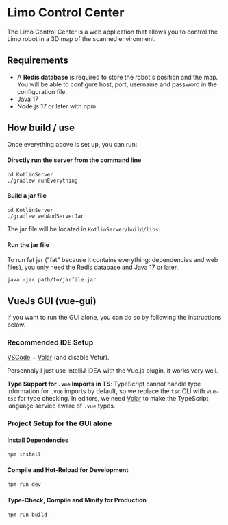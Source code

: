 # Limo Control Center

The Limo Control Center is a web application that allows you to control the Limo robot in a 3D map of the scanned
environment.

## Requirements

* A **Redis database** is required to store the robot's position and the map. You will be able to configure host, port,
  username and password in the configuration file.
* Java 17
* Node.js 17 or later with npm

## How build / use

Once everything above is set up, you can run:

#### Directly run the server from the command line

```shell
cd KotlinServer
./gradlew runEverything
```

#### Build a jar file

```shell
cd KotlinServer
./gradlew webAndServerJar
```

The jar file will be located in `KotlinServer/build/libs`.

#### Run the jar file

To run fat jar ("fat" because it contains everything: dependencies and web files), you only need the Redis database and
Java 17 or later.

```shell
java -jar path/to/jarfile.jar
```

## VueJs GUI (vue-gui)

If you want to run the GUI alone, you can do so by following the instructions below.

### Recommended IDE Setup

[VSCode](https://code.visualstudio.com/) + [Volar](https://marketplace.visualstudio.com/items?itemName=Vue.volar) (and disable Vetur).

Personnaly I just use IntelliJ IDEA with the Vue.js plugin, it works very well.

**Type Support for `.vue` Imports in TS**: TypeScript cannot handle type information for `.vue` imports by default, so 
we replace the `tsc` CLI with `vue-tsc` for type checking. In editors, we need [Volar](https://marketplace.visualstudio.com/items?itemName=Vue.volar) to make the TypeScript 
language service aware of `.vue` types.

### Project Setup for the GUI alone

#### Install Dependencies

```sh
npm install
```

#### Compile and Hot-Reload for Development

```sh
npm run dev
```

#### Type-Check, Compile and Minify for Production

```sh
npm run build
```
